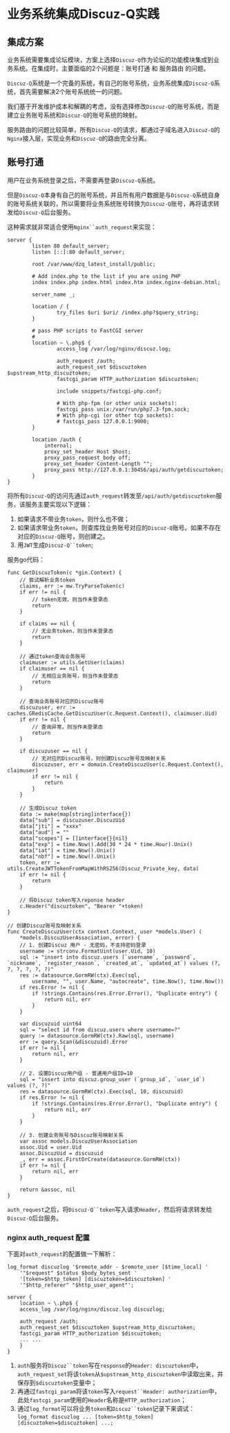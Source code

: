 # 业务系统集成Discuz-Q实践

## 集成方案
业务系统需要集成论坛模块，方案上选择`Discuz-Q`作为论坛的功能模块集成到业务系统。在集成时，主要面临的2个问题是：账号打通 和 服务路由 的问题。

`Discuz-Q`系统是一个完备的系统，有自己的账号系统，业务系统集成`Discuz-Q`系统，首先需要解决2个账号系统统一的问题。

我们基于开发维护成本和解耦的考虑，没有选择修改`Discuz-Q`的账号系统，而是建立业务账号系统和`Discuz-Q`的账号系统的映射。

服务路由的问题比较简单，所有`Discuz-Q`的请求，都通过子域名进入`Discuz-Q`的`Nginx`接入层，实现业务和`Discuz-Q`的路由完全分离。

## 账号打通
用户在业务系统登录之后，不需要再登录`Discuz-Q`系统。

但是`Discuz-Q`本身有自己的账号系统，并且所有用户数据是与`Discuz-Q`系统自身的账号系统关联的，所以需要将业务系统账号转换为`Discuz-Q`账号，再将请求转发给`Discuz-Q`后台服务。


这种需求就非常适合使用`Nginx``auth_request`来实现：
```
server {
        listen 80 default_server;
        listen [::]:80 default_server;

        root /var/www/dzq_latest_install/public;

        # Add index.php to the list if you are using PHP
        index index.php index.html index.htm index.nginx-debian.html;

        server_name _;

        location / {
                try_files $uri $uri/ /index.php?$query_string;
        }

        # pass PHP scripts to FastCGI server
        #
        location ~ \.php$ {
                access_log /var/log/nginx/discuz.log;

                auth_request /auth;
                auth_request_set $discuztoken $upstream_http_discuztoken;
                fastcgi_param HTTP_authorization $discuztoken;

                include snippets/fastcgi-php.conf;

                # With php-fpm (or other unix sockets):
                fastcgi_pass unix:/var/run/php7.3-fpm.sock;
                # With php-cgi (or other tcp sockets):
                # fastcgi_pass 127.0.0.1:9000;
        }

        location /auth {
            internal;
            proxy_set_header Host $host;
            proxy_pass_request_body off;
            proxy_set_header Content-Length "";
            proxy_pass http://127.0.0.1:30456/api/auth/getdiscuztoken;
        }
}
```
将所有`Discuz-Q`的访问先通过`auth_request`转发至`/api/auth/getdiscuztoken`服务，该服务主要实现以下逻辑：

1. 如果请求不带业务`token`，则什么也不做；
2. 如果请求带业务`token`，则查库找业务账号对应的`Discuz-Q`账号。如果不存在对应的`Discuz-Q`账号，则创建之。
3. 用`JWT`生成`Discuz-Q``token`;

服务go代码：
```golang
func GetDiscuzToken(c *gin.Context) {
	// 尝试解析业务token
	claims, err := mw.TryParseToken(c)
	if err != nil {
		// token无效，则当作未登录态
		return
	}

	if claims == nil {
		// 无业务token，则当作未登录态
		return
	}

	// 通过token查询业务账号
	claimuser := utils.GetUser(claims)
	if claimuser == nil {
		// 无相应业务账号，则当作未登录态
		return
	}

	// 查询业务账号对应的Discuz账号
	discuzuser, err := caches.GRedisCache.GetDiscuzUser(c.Request.Context(), claimuser.Uid)
	if err != nil {
		// 查询异常，则当作未登录态
		return
	}
  
	if discuzuser == nil {
		// 无对应的Discuz账号，则创建Discuz账号及映射关系
		discuzuser, err = domain.CreateDiscuzUser(c.Request.Context(), claimuser)
		if err != nil {
			return
		}
	}

	// 生成Discuz token
	data := make(map[string]interface{})
	data["sub"] = discuzuser.DiscuzUid
	data["jti"] = "xxxx"
	data["aud"] = ""
	data["scopes"] = []interface{}{nil}
	data["exp"] = time.Now().Add(30 * 24 * time.Hour).Unix()
	data["iat"] = time.Now().Unix()
	data["nbf"] = time.Now().Unix()
	token, err := utils.CreateJWTTokenFromMapWithRS256(Discuz_Private_key, data)
	if err != nil {
		return
	}

	// 将Discuz token写入reponse header
	c.Header("discuztoken", "Bearer "+token)
}

// 创建Discuz账号及映射关系
func CreateDiscuzUser(ctx context.Context, user *models.User) (
	*models.DiscuzUserAssociation, error) {
	// 1. 创建Discuz 用户 - 无密码，不支持密码登录
	username := strconv.FormatUint(user.Uid, 10)
	sql := "insert into discuz.users (`username`, `password`, `nickname`, `register_reason`, `created_at`, `updated_at`) values (?, ?, ?, ?, ?, ?)"
	res := datasource.GormRW(ctx).Exec(sql,
		username, "", user.Name, "autocreate", time.Now(), time.Now())
	if res.Error != nil {
		if !strings.Contains(res.Error.Error(), "Duplicate entry") {
			return nil, err
		}
	}

	var discuzuid uint64
	sql = "select id from discuz.users where username=?"
	query := datasource.GormRW(ctx).Raw(sql, username)
	err := query.Scan(&discuzuid).Error
	if err != nil {
		return nil, err
	}

	// 2. 设置Discuz用户组 - 普通用户组ID=10
	sql = "insert into discuz.group_user (`group_id`, `user_id`) values (?, ?)"
	res = datasource.GormRW(ctx).Exec(sql, 10, discuzuid)
	if res.Error != nil {
		if !strings.Contains(res.Error.Error(), "Duplicate entry") {
			return nil, err
		}
	}

	// 3. 创建业务账号与Discuz账号映射关系
	var assoc models.DiscuzUserAssociation
	assoc.Uid = user.Uid
	assoc.DiscuzUid = discuzuid
	_, err = assoc.FirstOrCreate(datasource.GormRW(ctx))
	if err != nil {
		return nil, err
	}

	return &assoc, nil
}
```


`auth_request`之后，将`Discuz-Q``token`写入请求`Header`，然后将请求转发给`Discuz-Q`后台服务。

### nginx auth_request 配置
下面对`auth_request`的配置做一下解析：
```
log_format discuzlog '$remote_addr - $remote_user [$time_local] '
    '"$request" $status $body_bytes_sent '
    '[token=$http_token] [discuztoken=$discuztoken] '
    '"$http_referer" "$http_user_agent"';

server {
    location ~ \.php$ {
	access_log /var/log/nginx/discuz.log discuzlog;

	auth_request /auth;
	auth_request_set $discuztoken $upstream_http_discuztoken;
	fastcgi_param HTTP_authorization $discuztoken;
	... ...
    }
}
```
1. `auth`服务将`Discuz``token`写在`response`的`Header: discuztoken`中，`auth_request_set`将该`token`从`$upstream_http_discuztoken`中读取出来，并保存到`$discuztoken`变量中；
2. 再通过`fastcgi_param`将该`token`写入`request``Header: authorization`中，此处`fastcgi_param`使用的`Header`名称是`HTTP_authorization`；
3. 通过`log_format`可以将业务`token`和`Discuz``token`记录下来调试：`log_format discuzlog ... [token=$http_token] [discuztoken=$discuztoken] ...; `



